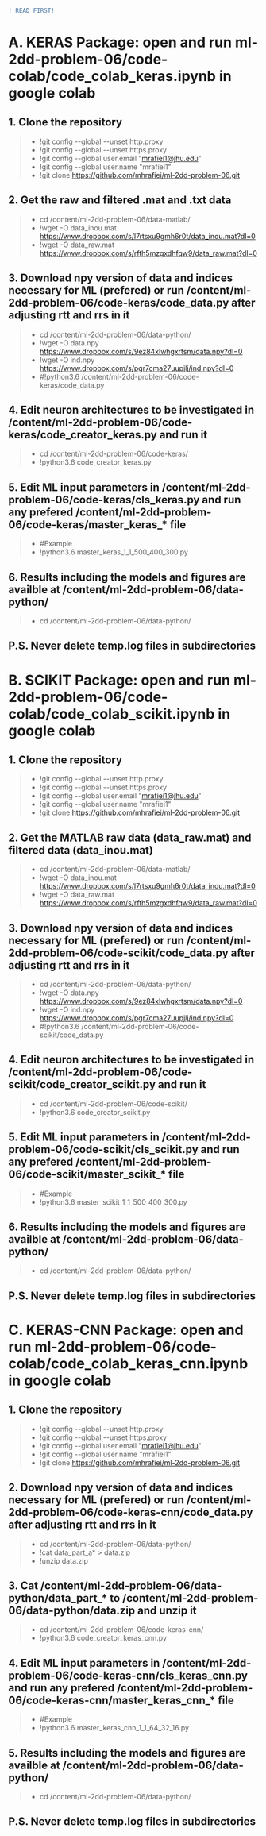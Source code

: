 ```diff
! READ FIRST! 
```

# A. KERAS Package: open and run ml-2dd-problem-06/code-colab/code_colab_keras.ipynb in google colab

## 1. Clone the repository
>* !git config --global --unset http.proxy
>* !git config --global --unset https.proxy
>* !git config --global user.email "mrafiei1@jhu.edu"
>* !git config --global user.name "mrafiei1"
>* !git clone https://github.com/mhrafiei/ml-2dd-problem-06.git

## 2. Get the raw and filtered .mat and .txt data
>* cd /content/ml-2dd-problem-06/data-matlab/
>* !wget -O data_inou.mat https://www.dropbox.com/s/l7rtsxu9gmh6r0t/data_inou.mat?dl=0
>* !wget -O data_raw.mat https://www.dropbox.com/s/rfth5mzgxdhfqw9/data_raw.mat?dl=0

## 3. Download npy version of data and indices necessary for ML (prefered) or run /content/ml-2dd-problem-06/code-keras/code_data.py after adjusting rtt and rrs in it
>* cd /content/ml-2dd-problem-06/data-python/
>* !wget -O data.npy https://www.dropbox.com/s/9ez84xlwhgxrtsm/data.npy?dl=0
>* !wget -O ind.npy https://www.dropbox.com/s/pgr7cma27uupjlj/ind.npy?dl=0 
>* #!python3.6 /content/ml-2dd-problem-06/code-keras/code_data.py

## 4. Edit neuron architectures to be investigated in /content/ml-2dd-problem-06/code-keras/code_creator_keras.py and run it
>* cd /content/ml-2dd-problem-06/code-keras/
>* !python3.6 code_creator_keras.py


## 5. Edit ML input parameters in /content/ml-2dd-problem-06/code-keras/cls_keras.py and run any prefered /content/ml-2dd-problem-06/code-keras/master_keras_* file
>* #Example
>* !python3.6 master_keras_1_1_500_400_300.py
 
## 6. Results including the models and figures are availble at /content/ml-2dd-problem-06/data-python/
>* cd /content/ml-2dd-problem-06/data-python/

## P.S. Never delete temp.log files in subdirectories 


# B. SCIKIT Package: open and run ml-2dd-problem-06/code-colab/code_colab_scikit.ipynb in google colab


## 1. Clone the repository
>* !git config --global --unset http.proxy
>* !git config --global --unset https.proxy
>* !git config --global user.email "mrafiei1@jhu.edu"
>* !git config --global user.name "mrafiei1"
>* !git clone https://github.com/mhrafiei/ml-2dd-problem-06.git

## 2. Get the MATLAB raw data (data_raw.mat) and filtered data (data_inou.mat)
>* cd /content/ml-2dd-problem-06/data-matlab/
>* !wget -O data_inou.mat https://www.dropbox.com/s/l7rtsxu9gmh6r0t/data_inou.mat?dl=0
>* !wget -O data_raw.mat https://www.dropbox.com/s/rfth5mzgxdhfqw9/data_raw.mat?dl=0

## 3. Download npy version of data and indices necessary for ML (prefered) or run /content/ml-2dd-problem-06/code-scikit/code_data.py after adjusting rtt and rrs in it
>* cd /content/ml-2dd-problem-06/data-python/
>* !wget -O data.npy https://www.dropbox.com/s/9ez84xlwhgxrtsm/data.npy?dl=0
>* !wget -O ind.npy https://www.dropbox.com/s/pgr7cma27uupjlj/ind.npy?dl=0 
>* #!python3.6 /content/ml-2dd-problem-06/code-scikit/code_data.py

## 4. Edit neuron architectures to be investigated in /content/ml-2dd-problem-06/code-scikit/code_creator_scikit.py and run it
>* cd /content/ml-2dd-problem-06/code-scikit/
>* !python3.6 code_creator_scikit.py

## 5. Edit ML input parameters in /content/ml-2dd-problem-06/code-scikit/cls_scikit.py and run any prefered /content/ml-2dd-problem-06/code-scikit/master_scikit_* file
>* #Example
>* !python3.6 master_scikit_1_1_500_400_300.py
 
## 6. Results including the models and figures are availble at /content/ml-2dd-problem-06/data-python/
>* cd /content/ml-2dd-problem-06/data-python/

## P.S. Never delete temp.log files in subdirectories 


# C. KERAS-CNN Package: open and run ml-2dd-problem-06/code-colab/code_colab_keras_cnn.ipynb in google colab

## 1. Clone the repository
>* !git config --global --unset http.proxy
>* !git config --global --unset https.proxy
>* !git config --global user.email "mrafiei1@jhu.edu"
>* !git config --global user.name "mrafiei1"
>* !git clone https://github.com/mhrafiei/ml-2dd-problem-06.git

## 2. Download npy version of data and indices necessary for ML (prefered) or run /content/ml-2dd-problem-06/code-keras-cnn/code_data.py after adjusting rtt and rrs in it

>* cd /content/ml-2dd-problem-06/data-python/
>* !cat data_part_a* > data.zip
>* !unzip data.zip

## 3. Cat /content/ml-2dd-problem-06/data-python/data_part_* to /content/ml-2dd-problem-06/data-python/data.zip and unzip it
>* cd /content/ml-2dd-problem-06/code-keras-cnn/
>* !python3.6 code_creator_keras_cnn.py


## 4. Edit ML input parameters in /content/ml-2dd-problem-06/code-keras-cnn/cls_keras_cnn.py and run any prefered /content/ml-2dd-problem-06/code-keras-cnn/master_keras_cnn_* file
>* #Example
>* !python3.6 master_keras_cnn_1_1_64_32_16.py
 
## 5. Results including the models and figures are availble at /content/ml-2dd-problem-06/data-python/
>* cd /content/ml-2dd-problem-06/data-python/

## P.S. Never delete temp.log files in subdirectories 
